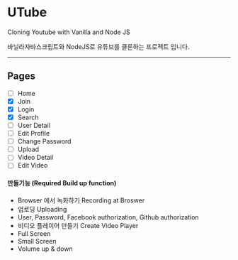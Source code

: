 # UTube

Cloning Youtube with Vanilla and Node JS

바닐라자바스크립트와 NodeJS로 유튜브를 클론하는 프로젝트 입니다.

---

## Pages

- [ ] Home
- [x] Join
- [x] Login
- [x] Search
- [ ] User Detail
- [ ] Edit Profile
- [ ] Change Password
- [ ] Upload
- [ ] Video Detail
- [ ] Edit Video

#### 만들기능 (Required Build up function)

- Browser 에서 녹화하기
  Recording at Broswer
- 업로딩 Uploading
- User, Password, Facebook authorization, Github authorization
- 비디오 플레이어 만들기 Create Video Player
- Full Screen
- Small Screen
- Volume up & down
